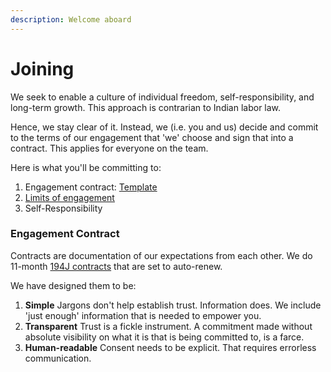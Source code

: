 ```yaml
---
description: Welcome aboard
---
```


# Joining

We seek to enable a culture of individual freedom, self-responsibility, and long-term growth. This approach is contrarian to Indian labor law.

Hence, we stay clear of it. Instead, we \(i.e. you and us\) decide and commit to the terms of our engagement that 'we' choose and sign that into a contract. This applies for everyone on the team.

Here is what you'll be committing to:

1. Engagement contract: [Template](https://docs.google.com/document/d/11J0nJaAOqBjHGz4J0JK4b4cW-BGTOc31rpAWuJsjomI/edit)
2. [Limits of engagement](https://playbook.thevantageproject.com/foundation/limits-of-engagement)
3. Self-Responsibility 

### Engagement Contract

Contracts are documentation of our expectations from each other. We do 11-month [194J contracts](https://cleartax.in/s/section-194j/) that are set to auto-renew.

 We have designed them to be:

1. **Simple** Jargons don't help establish trust. Information does. We include 'just enough' information that is needed to empower you. 
2. **Transparent** Trust is a fickle instrument. A commitment made without absolute visibility on what it is that is being committed to, is a farce.  
3. **Human-readable** Consent needs to be explicit. That requires errorless communication. 

